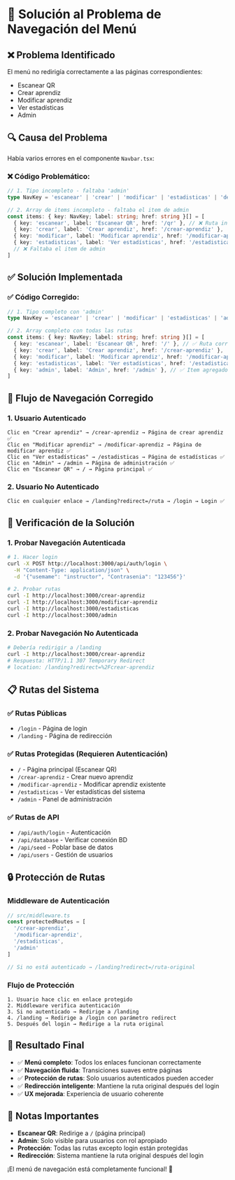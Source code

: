 # 🔧 Solución al Problema de Navegación del Menú

## ❌ **Problema Identificado**
El menú no redirigía correctamente a las páginas correspondientes:
- Escanear QR
- Crear aprendiz
- Modificar aprendiz
- Ver estadísticas
- Admin

## 🔍 **Causa del Problema**
Había varios errores en el componente `Navbar.tsx`:

### **❌ Código Problemático:**
```typescript
// 1. Tipo incompleto - faltaba 'admin'
type NavKey = 'escanear' | 'crear' | 'modificar' | 'estadisticas' | 'descargar'

// 2. Array de items incompleto - faltaba el item de admin
const items: { key: NavKey; label: string; href: string }[] = [
  { key: 'escanear', label: 'Escanear QR', href: '/qr' }, // ❌ Ruta incorrecta
  { key: 'crear', label: 'Crear aprendiz', href: '/crear-aprendiz' },
  { key: 'modificar', label: 'Modificar aprendiz', href: '/modificar-aprendiz' },
  { key: 'estadisticas', label: 'Ver estadísticas', href: '/estadisticas' },
  // ❌ Faltaba el item de admin
]
```

## ✅ **Solución Implementada**

### **✅ Código Corregido:**
```typescript
// 1. Tipo completo con 'admin'
type NavKey = 'escanear' | 'crear' | 'modificar' | 'estadisticas' | 'admin'

// 2. Array completo con todas las rutas
const items: { key: NavKey; label: string; href: string }[] = [
  { key: 'escanear', label: 'Escanear QR', href: '/' }, // ✅ Ruta corregida
  { key: 'crear', label: 'Crear aprendiz', href: '/crear-aprendiz' },
  { key: 'modificar', label: 'Modificar aprendiz', href: '/modificar-aprendiz' },
  { key: 'estadisticas', label: 'Ver estadísticas', href: '/estadisticas' },
  { key: 'admin', label: 'Admin', href: '/admin' }, // ✅ Item agregado
]
```

## 🔄 **Flujo de Navegación Corregido**

### **1. Usuario Autenticado**
```
Clic en "Crear aprendiz" → /crear-aprendiz → Página de crear aprendiz ✅
Clic en "Modificar aprendiz" → /modificar-aprendiz → Página de modificar aprendiz ✅
Clic en "Ver estadísticas" → /estadisticas → Página de estadísticas ✅
Clic en "Admin" → /admin → Página de administración ✅
Clic en "Escanear QR" → / → Página principal ✅
```

### **2. Usuario No Autenticado**
```
Clic en cualquier enlace → /landing?redirect=/ruta → /login → Login ✅
```

## 🧪 **Verificación de la Solución**

### **1. Probar Navegación Autenticada**
```bash
# 1. Hacer login
curl -X POST http://localhost:3000/api/auth/login \
  -H "Content-Type: application/json" \
  -d '{"usemame": "instructor", "Contrasenia": "123456"}'

# 2. Probar rutas
curl -I http://localhost:3000/crear-aprendiz
curl -I http://localhost:3000/modificar-aprendiz
curl -I http://localhost:3000/estadisticas
curl -I http://localhost:3000/admin
```

### **2. Probar Navegación No Autenticada**
```bash
# Debería redirigir a /landing
curl -I http://localhost:3000/crear-aprendiz
# Respuesta: HTTP/1.1 307 Temporary Redirect
# location: /landing?redirect=%2Fcrear-aprendiz
```

## 📋 **Rutas del Sistema**

### **✅ Rutas Públicas**
- `/login` - Página de login
- `/landing` - Página de redirección

### **✅ Rutas Protegidas (Requieren Autenticación)**
- `/` - Página principal (Escanear QR)
- `/crear-aprendiz` - Crear nuevo aprendiz
- `/modificar-aprendiz` - Modificar aprendiz existente
- `/estadisticas` - Ver estadísticas del sistema
- `/admin` - Panel de administración

### **✅ Rutas de API**
- `/api/auth/login` - Autenticación
- `/api/database` - Verificar conexión BD
- `/api/seed` - Poblar base de datos
- `/api/users` - Gestión de usuarios

## 🔒 **Protección de Rutas**

### **Middleware de Autenticación**
```typescript
// src/middleware.ts
const protectedRoutes = [
  '/crear-aprendiz',
  '/modificar-aprendiz', 
  '/estadisticas',
  '/admin'
]

// Si no está autenticado → /landing?redirect=/ruta-original
```

### **Flujo de Protección**
```
1. Usuario hace clic en enlace protegido
2. Middleware verifica autenticación
3. Si no autenticado → Redirige a /landing
4. /landing → Redirige a /login con parámetro redirect
5. Después del login → Redirige a la ruta original
```

## 🎯 **Resultado Final**

- ✅ **Menú completo**: Todos los enlaces funcionan correctamente
- ✅ **Navegación fluida**: Transiciones suaves entre páginas
- ✅ **Protección de rutas**: Solo usuarios autenticados pueden acceder
- ✅ **Redirección inteligente**: Mantiene la ruta original después del login
- ✅ **UX mejorada**: Experiencia de usuario coherente

## 📝 **Notas Importantes**

- **Escanear QR**: Redirige a `/` (página principal)
- **Admin**: Solo visible para usuarios con rol apropiado
- **Protección**: Todas las rutas excepto login están protegidas
- **Redirección**: Sistema mantiene la ruta original después del login

¡El menú de navegación está completamente funcional! 🎉
